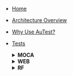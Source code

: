 <!-- docs/_sidebar.md -->
- [Home](./readme.md)
- [Architecture Overview](./arch_overview.md)
- [Why Use AuTest?](./Why_AuTest.md)
- [Tests](./sample2.md)
  <details>
    <summary><strong>MOCA</strong></summary>
    
  - [BASE_INB_0001100_COPY_TEMPLATE_RCVTRK_MOCA_V001](./tests_docs/BASE_INB_0001100_COPY_TEMPLATE_RCVTRK_MOCA_V001.md)
  
  </details>
  <details>
    <summary><strong>WEB</strong></summary>
    <ul>
      <li>- [BASE_OUB_0020100_WAVE_PLAN_WEB_V001](./tests_docs/BASE_OUB_0020100_WAVE_PLAN_WEB_V001.md)</li>
      <li>- [BASE_OUB_0030100_WAVE_ALLOC_WEB_V001](./tests_docs/BASE_OUB_0030100_WAVE_ALLOC_WEB_V001.md)</li>
      <li>- [BASE_OUB_0035100_WAVE_REL_WEB_V001](./tests_docs/BASE_OUB_0035100_WAVE_REL_WEB_V001.md)</li>
    </ul>
  </details>
  <details>
    <summary><strong>RF</strong></summary>
    <ul>
      <li>- [BASE_INV_0020100_MOVE_RF_V001](./tests_docs/BASE_INV_0020100_MOVE_RF_V001.md)</li>
      <li>- [BASE_OUB_0050100_LIST_PICK_RF_V001](./tests_docs/BASE_OUB_0050100_LIST_PICK_RF_V001.md)</li>
    </ul>
  </details>
